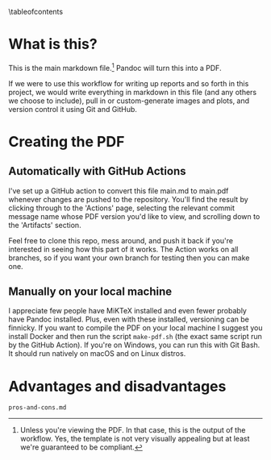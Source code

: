 \tableofcontents

# What is this?

This is the main markdown file.[^1] Pandoc will turn this into a PDF.

If we were to use this workflow for writing up reports and so forth in this project, we would write everything in markdown in this file (and any others we choose to include), pull in or custom-generate images and plots, and version control it using Git and GitHub.

[^1]: Unless you're viewing the PDF. In that case, this is the output of the workflow. Yes, the template is not very visually appealing but at least we're guaranteed to be compliant.

# Creating the PDF

## Automatically with GitHub Actions

I've set up a GitHub action to convert this file main.md to main.pdf whenever changes are pushed to the repository. You'll find the result by clicking through to the 'Actions' page, selecting the relevant commit message name whose PDF version you'd like to view, and scrolling down to the 'Artifacts' section.

Feel free to clone this repo, mess around, and push it back if you're interested in seeing how this part of it works. The Action works on all branches, so if you want your own branch for testing then you can make one.

## Manually on your local machine

I appreciate few people have MiKTeX installed and even fewer probably have Pandoc installed. Plus, even with these installed, versioning can be finnicky. If you want to compile the PDF on your local machine I suggest you install Docker and then run the script `make-pdf.sh` (the exact same script run by the GitHub Action). If you're on Windows, you can run this with Git Bash. It should run natively on macOS and on Linux distros.

# Advantages and disadvantages

```{.include shift-heading-level-by=1}
pros-and-cons.md
```
